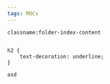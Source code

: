 ```yaml
---
tags: MOCs
---
```

`classname:folder-index-content`
```folder-index-content
```



```style
h2 {
    text-decoration: underline;
}
```
```
asd
```
